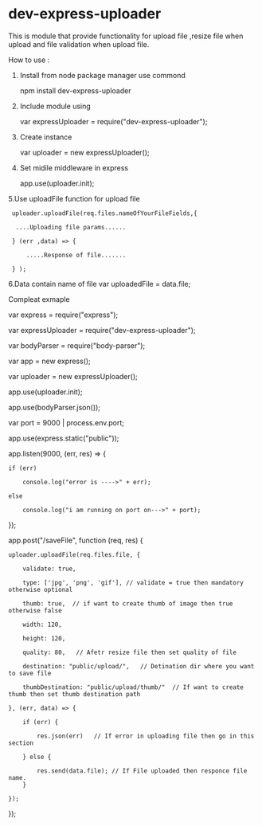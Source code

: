 # dev-express-uploader
This is module that provide functionality for upload file ,resize file when upload and file validation when upload file.


How to use :


1. Install from node package manager use commond  

   npm install dev-express-uploader

2. Include module using 

   var expressUploader = require("dev-express-uploader");
	 
3. Create instance 

   var  uploader = new expressUploader();
	
	
4. Set midile middleware in express 

    app.use(uploader.init);
	
5.Use uploadFile function for upload file 

     uploader.uploadFile(req.files.nameOfYourFileFields,{
	 
	  ....Uploading file params......
	  
	 } (err ,data) => {
	     
		 .....Response of file.......
		 
	 } );
	 
	 
6.Data contain name of file 
   var uploadedFile = data.file;
	
Compleat exmaple 


var express = require("express");

var expressUploader = require("dev-express-uploader");

var bodyParser = require("body-parser");

var app = new express();

var uploader = new expressUploader();

app.use(uploader.init);

app.use(bodyParser.json());

var port = 9000 | process.env.port;

app.use(express.static("public"));

app.listen(9000, (err, res) => {

    if (err)
	
        console.log("error is ---->" + err);
		
    else
	
        console.log("i am running on port on--->" + port);
});

app.post("/saveFile", function (req, res) {

    uploader.uploadFile(req.files.file, {
	
        validate: true,
		
        type: ['jpg', 'png', 'gif'], // validate = true then mandatory otherwise optional 
		
        thumb: true,  // if want to create thumb of image then true otherwise false 
		
        width: 120,
		
        height: 120,
		
        quality: 80,   // Afetr resize file then set quality of file 
		
        destination: "public/upload/",   // Detination dir where you want to save file
		
        thumbDestination: "public/upload/thumb/"  // If want to create thumb then set thumb destination path

    }, (err, data) => {
	
        if (err) {
		
            res.json(err)   // If error in uploading file then go in this section 
			
        } else {
		
            res.send(data.file); // If File uploaded then responce file name.
        }
		
    });
	
});
	
	